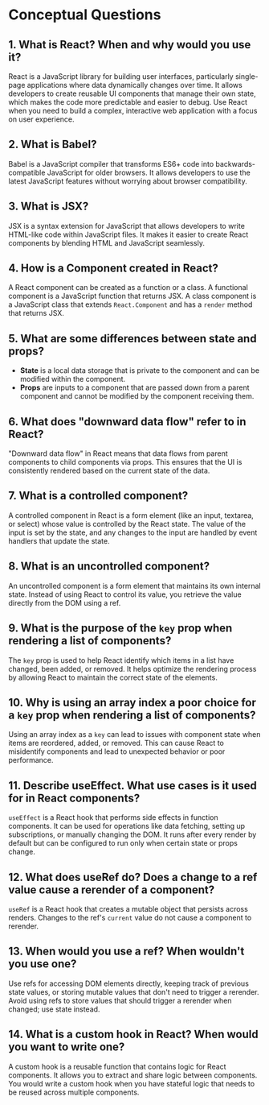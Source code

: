 # Conceptual Questions

## 1. What is React? When and why would you use it?
React is a JavaScript library for building user interfaces, particularly single-page applications where data dynamically changes over time. It allows developers to create reusable UI components that manage their own state, which makes the code more predictable and easier to debug. Use React when you need to build a complex, interactive web application with a focus on user experience.

## 2. What is Babel?
Babel is a JavaScript compiler that transforms ES6+ code into backwards-compatible JavaScript for older browsers. It allows developers to use the latest JavaScript features without worrying about browser compatibility.

## 3. What is JSX?
JSX is a syntax extension for JavaScript that allows developers to write HTML-like code within JavaScript files. It makes it easier to create React components by blending HTML and JavaScript seamlessly.

## 4. How is a Component created in React?
A React component can be created as a function or a class. A functional component is a JavaScript function that returns JSX. A class component is a JavaScript class that extends `React.Component` and has a `render` method that returns JSX.

## 5. What are some differences between state and props?
- **State** is a local data storage that is private to the component and can be modified within the component.
- **Props** are inputs to a component that are passed down from a parent component and cannot be modified by the component receiving them.

## 6. What does "downward data flow" refer to in React?
"Downward data flow" in React means that data flows from parent components to child components via props. This ensures that the UI is consistently rendered based on the current state of the data.

## 7. What is a controlled component?
A controlled component in React is a form element (like an input, textarea, or select) whose value is controlled by the React state. The value of the input is set by the state, and any changes to the input are handled by event handlers that update the state.

## 8. What is an uncontrolled component?
An uncontrolled component is a form element that maintains its own internal state. Instead of using React to control its value, you retrieve the value directly from the DOM using a ref.

## 9. What is the purpose of the `key` prop when rendering a list of components?
The `key` prop is used to help React identify which items in a list have changed, been added, or removed. It helps optimize the rendering process by allowing React to maintain the correct state of the elements.

## 10. Why is using an array index a poor choice for a `key` prop when rendering a list of components?
Using an array index as a `key` can lead to issues with component state when items are reordered, added, or removed. This can cause React to misidentify components and lead to unexpected behavior or poor performance.

## 11. Describe useEffect. What use cases is it used for in React components?
`useEffect` is a React hook that performs side effects in function components. It can be used for operations like data fetching, setting up subscriptions, or manually changing the DOM. It runs after every render by default but can be configured to run only when certain state or props change.

## 12. What does useRef do? Does a change to a ref value cause a rerender of a component?
`useRef` is a React hook that creates a mutable object that persists across renders. Changes to the ref's `current` value do not cause a component to rerender.

## 13. When would you use a ref? When wouldn't you use one?
Use refs for accessing DOM elements directly, keeping track of previous state values, or storing mutable values that don't need to trigger a rerender. Avoid using refs to store values that should trigger a rerender when changed; use state instead.

## 14. What is a custom hook in React? When would you want to write one?
A custom hook is a reusable function that contains logic for React components. It allows you to extract and share logic between components. You would write a custom hook when you have stateful logic that needs to be reused across multiple components.
